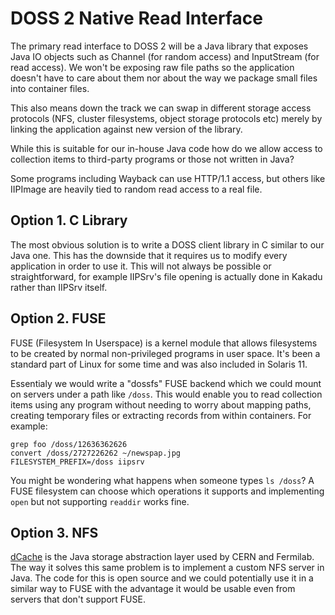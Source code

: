DOSS 2 Native Read Interface
============================

The primary read interface to DOSS 2 will be a Java library that exposes Java
IO objects such as Channel (for random access) and InputStream (for read access).
We won't be exposing raw file paths so the application doesn't have to care
about them nor about the way we package small files into container files.

This also means down the track we can swap in different storage access protocols
(NFS, cluster filesystems, object storage protocols etc) merely by linking the
application against new version of the library.

While this is suitable for our in-house Java code how do we allow
access to collection items to third-party programs or those not written in Java?

Some programs including Wayback can use HTTP/1.1 access, but others like
IIPImage are heavily tied to random read access to a real file.

Option 1. C Library
-------------------

The most obvious solution is to write a DOSS client library in C similar to our
Java one.  This has the downside that it requires us to modify every
application in order to use it.  This will not always be possible or
straightforward, for example IIPSrv's file opening is actually done in Kakadu
rather than IIPSrv itself.

Option 2. FUSE
--------------

FUSE (Filesystem In Userspace) is a kernel module that allows filesystems to be
created by normal non-privileged programs in user space.  It's been a standard 
part of Linux for some time and was also included in Solaris 11. 

Essentialy we would write a "dossfs" FUSE backend which we could mount on
servers under a path like `/doss`.  This would enable you to read collection
items using any program without needing to worry about mapping paths, creating
temporary files or extracting records from within containers.  For example:

    grep foo /doss/12636362626
    convert /doss/2727226262 ~/newspap.jpg
    FILESYSTEM_PREFIX=/doss iipsrv

You might be wondering what happens when someone types `ls /doss`?  A FUSE
filesystem can choose which operations it supports and implementing `open` but
not supporting `readdir` works fine.

Option 3. NFS
-------------

[dCache] is the Java storage abstraction layer used by CERN and Fermilab.  The
way it solves this same problem is to implement a custom NFS server in Java.  The
code for this is open source and we could potentially use it in a similar way to
FUSE with the advantage it would be usable even from servers that don't support
FUSE.

[dCache]: http://www.dcache.org/
